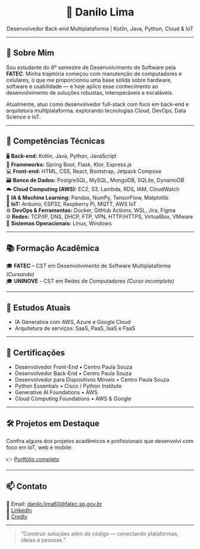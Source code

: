 <h1 align="center">🚀 Danilo Lima</h1>
<p align="center">
Desenvolvedor Back-end Multiplataforma | Kotlin, Java, Python, Cloud & IoT
</p>

---

## 👋 Sobre Mim

Sou estudante do 6º semestre de Desenvolvimento de Software pela **FATEC**. Minha trajetória começou com manutenção de computadores e celulares, o que me proporcionou uma base sólida sobre hardware, software e usabilidade — e hoje aplico esse conhecimento ao desenvolvimento de soluções robustas, interoperáveis e escaláveis.

Atualmente, atuo como desenvolvedor full-stack com foco em back-end e arquitetura multiplataforma, explorando tecnologias Cloud, DevOps, Data Science e IoT.

---

## 🧠 Competências Técnicas

🖥 **Back-end:** Kotlin, Java, Python, JavaScript  
🧪 **Frameworks:** Spring Boot, Flask, Ktor, Express.js  
💻 **Front-end:** HTML, CSS, React, Bootstrap, Jetpack Compose  
🗃️ **Banco de Dados:** PostgreSQL, MySQL, MongoDB, SQLite, DynamoDB  
☁️ **Cloud Computing (AWS):** EC2, S3, Lambda, RDS, IAM, CloudWatch  
🧠 **IA & Machine Learning:** Pandas, NumPy, TensorFlow, Matplotlib  
📡 **IoT:** Arduino, ESP32, Raspberry Pi, MQTT, AWS IoT  
⚙️ **DevOps & Ferramentas:** Docker, GitHub Actions, WSL, Jira, Figma  
🌐 **Redes:** TCP/IP, DNS, DHCP, FTP, VPN, HTTP/HTTPS, VirtualBox, VMware  
🧭 **Sistemas Operacionais:** Linux, Windows  

---

## 📚 Formação Acadêmica

🎓 **FATEC** – CST em Desenvolvimento de Software Multiplataforma *(Cursando)*  
🎓 **UNINOVE** – CST em Redes de Computadores *(Curso incompleto)*

---

## 🌱 Estudos Atuais

- IA Generativa com AWS, Azure e Google Cloud  
- Arquitetura de serviços: SaaS, PaaS, IaaS e FaaS  

---

## 📜 Certificações

- Desenvolvedor Front-End • Centro Paula Souza  
- Desenvolvedor Back-End • Centro Paula Souza  
- Desenvolvedor para Dispositivos Móveis • Centro Paula Souza  
- Python Essentials • Cisco / Python Institute  
- Generative AI Foundations • AWS  
- Cloud Computing Foundations • AWS & Google  

---

## 🛠️ Projetos em Destaque

Confira alguns dos projetos acadêmicos e profissionais que desenvolvi com foco em IoT, web e mobile:

👉 [Portfólio completo](https://mr-robo-d.github.io/Portfolio/)

---

## 📫 Contato

📧 Email: danilo.lima60@fatec.sp.gov.br  
💼 [LinkedIn](https://www.linkedin.com/in/danilo-lima-dev)  
🏅 [Credly](https://www.credly.com/users/danilo-lima/badges)

---

> “Construir soluções além do código — conectando plataformas, ideias e pessoas.”  
